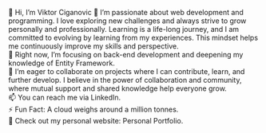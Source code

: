 👋 Hi, I’m Viktor Ciganovic
👀 I’m passionate about web development and programming. I love exploring new challenges and always strive to grow personally and professionally. Learning is a life-long journey, and I am committed to evolving by learning from my experiences. This mindset helps me continuously improve my skills and perspective.
<br>
🌱 Right now, I’m focusing on back-end development and deepening my knowledge of Entity Framework.
<br>
💞️ I’m eager to collaborate on projects where I can contribute, learn, and further develop. I believe in the power of collaboration and community, where mutual support and shared knowledge help everyone grow.
<br>
📫 You can reach me via LinkedIn.
<br>
⚡ Fun Fact: A cloud weighs around a million tonnes.
<br>
🐙 Check out my personal website: Personal Portfolio.

<!---
ViktorCiganovic-collab/ViktorCiganovic-collab is a ✨ special ✨ repository because its `README.md` (this file) appears on your GitHub profile.
You can click the Preview link to take a look at your changes.
--->

